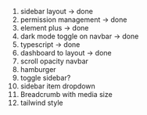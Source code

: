 1. sidebar layout -> done
2. permission management -> done
3. element plus -> done
4. dark mode toggle on navbar -> done
5. typescript -> done
6. dashboard to layout -> done
7. scroll opacity navbar
8. hamburger
9. toggle sidebar?
10. sidebar item dropdown
11. Breadcrumb with media size
12. tailwind style